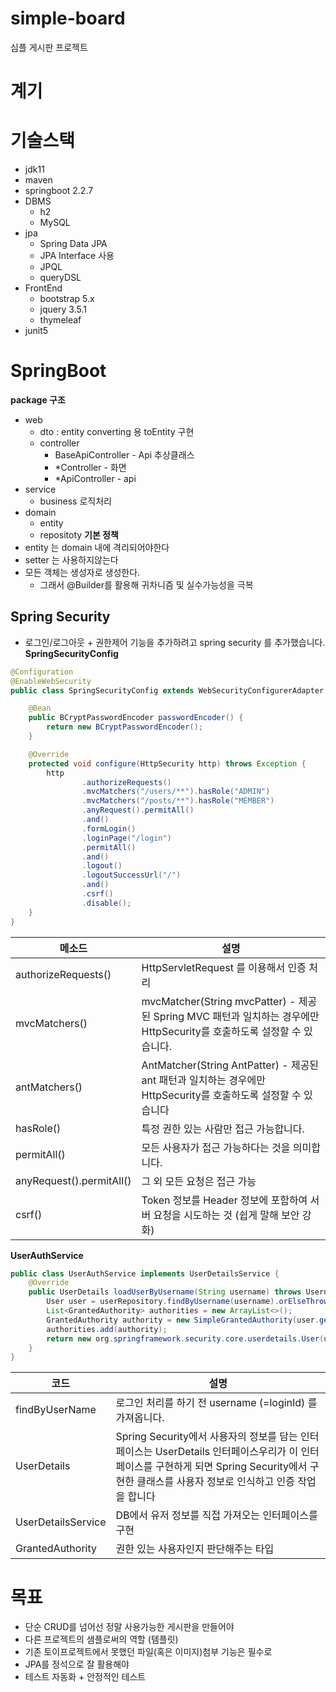 # simple-board
심플 게시판 프로젝트

# 계기

# 기술스택
  - jdk11
  - maven
  - springboot 2.2.7
  - DBMS
    - h2
    - MySQL
  - jpa
    - Spring Data JPA
    - JPA Interface 사용
    - JPQL
    - queryDSL
  - FrontEnd
    - bootstrap 5.x
    - jquery 3.5.1
    - thymeleaf
  - junit5

# SpringBoot
**package 구조**
- web
  - dto : entity converting 용 toEntity 구현
  - controller
    - BaseApiController - Api 추상클래스
    - *Controller - 화면
    - *ApiController - api
- service
  - business 로직처리
- domain
  - entity
  - repositoty
**기본 정책**
- entity 는 domain 내에 격리되어야한다
- setter 는 사용하지않는다
- 모든 객체는 생성자로 생성한다.
  - 그래서 @Builder를 활용해 귀차니즘 및 실수가능성을 극복
  
## Spring Security
  - 로그인/로그아웃 + 권한제어 기능을 추가하려고 spring security 를 추가했습니다.
**SpringSecurityConfig**
```java
@Configuration
@EnableWebSecurity
public class SpringSecurityConfig extends WebSecurityConfigurerAdapter {

    @Bean
    public BCryptPasswordEncoder passwordEncoder() {
        return new BCryptPasswordEncoder();
    }

    @Override
    protected void configure(HttpSecurity http) throws Exception {
        http
                .authorizeRequests()
                .mvcMatchers("/users/**").hasRole("ADMIN")
                .mvcMatchers("/posts/**").hasRole("MEMBER")
                .anyRequest().permitAll()
                .and()
                .formLogin()
                .loginPage("/login")
                .permitAll()
                .and()
                .logout()
                .logoutSuccessUrl("/")
                .and()
                .csrf()
                .disable();
    }
}
```
|메소드|설명|
|------|---|
|authorizeRequests()|HttpServletRequest 를 이용해서 인증 처리
|mvcMatchers()|mvcMatcher(String mvcPatter) - 제공된 Spring MVC 패턴과 일치하는 경우에만 HttpSecurity를 호출하도록 설정할 수 있습니다.
|antMatchers()|AntMatcher(String AntPatter) - 제공된 ant 패턴과 일치하는 경우에만 HttpSecurity를 호출하도록 설정할 수 있습니다
|hasRole()|특정 권한 있는 사람만 접근 가능합니다.
|permitAll()| 모든 사용자가 접근 가능하다는 것을 의미합니다.
|anyRequest().permitAll()|그 외 모든 요청은 접근 가능
|csrf()|Token 정보를 Header 정보에 포함하여 서버 요청을 시도하는 것 (쉽게 말해 보안 강화)

**UserAuthService**
```java
public class UserAuthService implements UserDetailsService {
    @Override
    public UserDetails loadUserByUsername(String username) throws UsernameNotFoundException {
        User user = userRepository.findByUsername(username).orElseThrow(() -> new UsernameNotFoundException("존재하지않는 회원입니다"));
        List<GrantedAuthority> authorities = new ArrayList<>();
        GrantedAuthority authority = new SimpleGrantedAuthority(user.getRole());
        authorities.add(authority);
        return new org.springframework.security.core.userdetails.User(user.getUsername(), user.getPassword(), authorities);
    }
}
```
|코드|설명|
|------|---|
|findByUserName|로그인 처리를 하기 전 username (=loginId) 를 가져옵니다.
|UserDetails|Spring Security에서 사용자의 정보를 담는 인터페이스는 UserDetails 인터페이스우리가 이 인터페이스를 구현하게 되면 Spring Security에서 구현한 클래스를 사용자 정보로 인식하고 인증 작업을 합니다
|UserDetailsService|DB에서 유저 정보를 직접 가져오는 인터페이스를 구현
|GrantedAuthority|권한 있는 사용자인지 판단해주는 타입

# 목표
- 단순 CRUD를 넘어선 정말 사용가능한 게시판을 만들어야
- 다른 프로젝트의 샘플로써의 역할 (템플릿)
- 기존 토이프로젝트에서 못했던 파일(혹은 이미지)첨부 기능은 필수로
- JPA를 정석으로 잘 활용해야
- 테스트 자동화 + 안정적인 테스트

